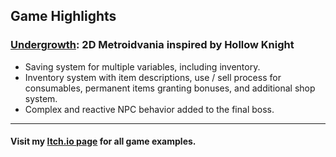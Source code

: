 ## Game Highlights
### [Undergrowth](https://connorhager.itch.io/undergrowth "Undergrowth on Itch.io"): 2D Metroidvania inspired by Hollow Knight
* Saving system for multiple variables, including inventory.
* Inventory system with item descriptions, use / sell process for consumables, permanent items granting bonuses, and additional shop system.
* Complex and reactive NPC behavior added to the final boss. 
---
#### Visit my [Itch.io page](https://connorhager.itch.io/ "Connor Hager - Itch.io") for all game examples.
